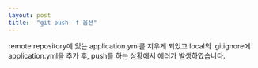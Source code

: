 ```yaml
---
layout: post
title:  "git push -f 옵션"
---
```


remote repository에 있는 application.yml를 지우게 되었고 local의 .gitignore에 application.yml을 추가 후, push를 하는 상황에서 에러가 발생하였습니다.

